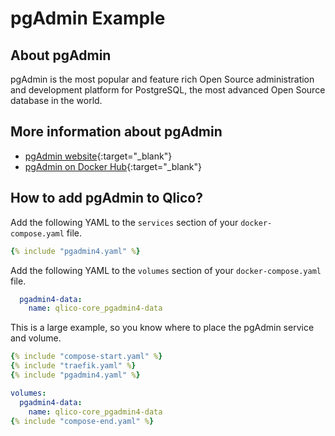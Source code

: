 # pgAdmin Example

## About pgAdmin

pgAdmin is the most popular and feature rich Open Source administration and
development platform for PostgreSQL, the most advanced Open Source database in
the world.

## More information about pgAdmin

* [pgAdmin website](https://www.pgadmin.org/){:target="_blank"}
* [pgAdmin on Docker Hub](https://hub.docker.com/r/dpage/pgadmin4){:target="_blank"}

## How to add pgAdmin to Qlico?

Add the following YAML to the `services` section of your `docker-compose.yaml`
file.

```yaml title="qlico-core/docker-compose.yaml"
{% include "pgadmin4.yaml" %}
```

Add the following YAML to the `volumes` section of your `docker-compose.yaml`
file.

```yaml title="qlico-core/docker-compose.yaml"
  pgadmin4-data:
    name: qlico-core_pgadmin4-data
```

This is a large example, so you know where to place the pgAdmin service and
volume.

```yaml title="qlico-core/docker-compose.yaml"
{% include "compose-start.yaml" %}
{% include "traefik.yaml" %}
{% include "pgadmin4.yaml" %}

volumes:
  pgadmin4-data:
    name: qlico-core_pgadmin4-data
{% include "compose-end.yaml" %}
```
